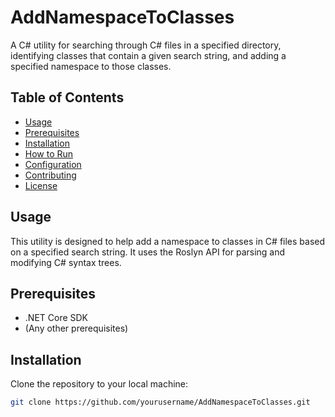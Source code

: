 # AddNamespaceToClasses

A C# utility for searching through C# files in a specified directory, identifying classes that contain a given search string, and adding a specified namespace to those classes.

## Table of Contents

- [Usage](#usage)
- [Prerequisites](#prerequisites)
- [Installation](#installation)
- [How to Run](#how-to-run)
- [Configuration](#configuration)
- [Contributing](#contributing)
- [License](#license)

## Usage

This utility is designed to help add a namespace to classes in C# files based on a specified search string. It uses the Roslyn API for parsing and modifying C# syntax trees.

## Prerequisites

- .NET Core SDK
- (Any other prerequisites)

## Installation

Clone the repository to your local machine:

```bash
git clone https://github.com/yourusername/AddNamespaceToClasses.git
